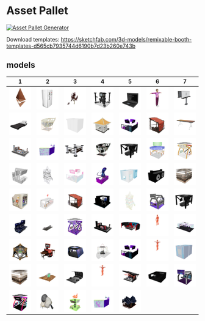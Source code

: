 # Asset Pallet

[![Asset Pallet Generator](https://github.com/madjin/asset-pallet/actions/workflows/main.yml/badge.svg)](https://github.com/madjin/asset-pallet/actions/workflows/main.yml)

Download templates: https://sketchfab.com/3d-models/remixable-booth-templates-d565cb7935744d6190b7d23b260e743b



 ## models


| 1 | 2 | 3 | 4 | 5 | 6 | 7 |
| --- | --- | --- | --- | --- | --- | --- |
| [![ethlogo](models/ethlogo.png)](models/ethlogo.glb) | [![fridge](models/fridge.png)](models/fridge.glb) | [![low_polly_japanese_maple_tree](models/low_polly_japanese_maple_tree.png)](models/low_polly_japanese_maple_tree.glb) | [![clocktower-20196-v1](models/clocktower-20196-v1.png)](models/clocktower-20196-v1.glb) | [![laptop_black](models/laptop_black.png)](models/laptop_black.glb) | [![vitalik](models/vitalik.png)](models/vitalik.glb) | [![billboards](models/billboards.png)](models/billboards.glb) |
| [![bed_-_lowpoly_remake](models/bed_-_lowpoly_remake.png)](models/bed_-_lowpoly_remake.glb) | [![booth_vintage_blank](models/booths/booth_vintage_blank.png)](models/booths/booth_vintage_blank.glb) | [![SampleBooth](models/booths/SampleBooth.png)](models/booths/SampleBooth.glb) | [![Booth2_teahouse](models/booths/Booth2_teahouse.png)](models/booths/Booth2_teahouse.glb) | [![ExpoBooth_Kiiba](models/booths/ExpoBooth_Kiiba.png)](models/booths/ExpoBooth_Kiiba.glb) | [![vk4](models/booths/vk4.png)](models/booths/vk4.glb) | [![table](models/booths/table.png)](models/booths/table.glb) |
| [![sith_template](models/booths/sith_template.png)](models/booths/sith_template.glb) | [![sharkboottemplate](models/booths/sharkboottemplate.png)](models/booths/sharkboottemplate.glb) | [![arashi-template](models/booths/arashi-template.png)](models/booths/arashi-template.glb) | [![booth3_neonified](models/booths/booth3_neonified.png)](models/booths/booth3_neonified.glb) | [![Booth](models/booths/Booth.png)](models/booths/Booth.glb) | [![standard](models/booths/standard.png)](models/booths/standard.glb) | [![defaultbooth](models/booths/defaultbooth.png)](models/booths/defaultbooth.glb) |
| [![Booth1_Blank](models/booths/Booth1_Blank.png)](models/booths/Booth1_Blank.glb) | [![dfw-monoch](models/booths/opti/dfw-monoch.png)](models/booths/opti/dfw-monoch.glb) | [![Tubbycats_booth-v2](models/booths/opti/Tubbycats_booth-v2.png)](models/booths/opti/Tubbycats_booth-v2.glb) | [![metagame](models/booths/opti/metagame.png)](models/booths/opti/metagame.glb) | [![pearlhyacinth_neonboothfinaltwin](models/booths/opti/pearlhyacinth_neonboothfinaltwin.png)](models/booths/opti/pearlhyacinth_neonboothfinaltwin.glb) | [![Animated_Boomboxhead2](models/booths/opti/Animated_Boomboxhead2.png)](models/booths/opti/Animated_Boomboxhead2.glb) | [![SmoothVoxelsBooth_v2](models/booths/opti/SmoothVoxelsBooth_v2.png)](models/booths/opti/SmoothVoxelsBooth_v2.glb) |
| [![cryptoavatars_Booth](models/booths/opti/cryptoavatars_Booth.png)](models/booths/opti/cryptoavatars_Booth.glb) | [![croquet](models/booths/opti/croquet.png)](models/booths/opti/croquet.glb) | [![acandar_booth-v1](models/booths/opti/acandar_booth-v1.png)](models/booths/opti/acandar_booth-v1.glb) | [![booth_harambe](models/booths/opti/booth_harambe.png)](models/booths/opti/booth_harambe.glb) | [![dfw-emy](models/booths/opti/dfw-emy.png)](models/booths/opti/dfw-emy.glb) | [![mrmetaverse_booth2](models/booths/opti/mrmetaverse_booth2.png)](models/booths/opti/mrmetaverse_booth2.glb) | [![template_booth](models/booths/opti/template_booth.png)](models/booths/opti/template_booth.glb) |
| [![megacube_2_-_booth_bronze](models/booths/opti/megacube_2_-_booth_bronze.png)](models/booths/opti/megacube_2_-_booth_bronze.glb) | [![HEAT_Booth2_Final-v2](models/booths/opti/HEAT_Booth2_Final-v2.png)](models/booths/opti/HEAT_Booth2_Final-v2.glb) | [![phetta_booth](models/booths/opti/phetta_booth.png)](models/booths/opti/phetta_booth.glb) | [![MF_booth-v1](models/booths/opti/MF_booth-v1.png)](models/booths/opti/MF_booth-v1.glb) | [![M3TV_stage](models/booths/opti/M3TV_stage.png)](models/booths/opti/M3TV_stage.glb) | [![HEAT_t69h_explaining_final](models/booths/opti/HEAT_t69h_explaining_final.png)](models/booths/opti/HEAT_t69h_explaining_final.glb) | [![omibooth2_final](models/booths/opti/omibooth2_final.png)](models/booths/opti/omibooth2_final.glb) |
| [![arashi_geobooth](models/booths/opti/arashi_geobooth.png)](models/booths/opti/arashi_geobooth.glb) | [![uncannybooth](models/booths/opti/uncannybooth.png)](models/booths/opti/uncannybooth.glb) | [![astro_booth](models/booths/opti/astro_booth.png)](models/booths/opti/astro_booth.glb) | [![untitledxyz_booth](models/booths/opti/untitledxyz_booth.png)](models/booths/opti/untitledxyz_booth.glb) | [![kiiba_booth](models/booths/opti/kiiba_booth.png)](models/booths/opti/kiiba_booth.glb) | [![HEAT_t69h_Bop_v2](models/booths/opti/HEAT_t69h_Bop_v2.png)](models/booths/opti/HEAT_t69h_Bop_v2.glb) | [![pearl_twinboxbooth](models/booths/opti/pearl_twinboxbooth.png)](models/booths/opti/pearl_twinboxbooth.glb) |
| [![svox_booth](models/booths/opti/svox_booth.png)](models/booths/opti/svox_booth.glb) | [![Cairn-Booth-optimized](models/booths/opti/Cairn-Booth-optimized.png)](models/booths/opti/Cairn-Booth-optimized.glb) | [![memory_booth](models/booths/opti/memory_booth.png)](models/booths/opti/memory_booth.glb) | [![HEAT_Smac_Dance1_Final](models/booths/opti/HEAT_Smac_Dance1_Final.png)](models/booths/opti/HEAT_Smac_Dance1_Final.glb) | [![aabooth](models/booths/opti/aabooth.png)](models/booths/opti/aabooth.glb) | [![wiredspace](models/booths/opti/wiredspace.png)](models/booths/opti/wiredspace.glb) | [![magickbooth](models/booths/opti/magickbooth.png)](models/booths/opti/magickbooth.glb) |
| [![7oroy_BOOTH12](models/booths/opti/7oroy_BOOTH12.png)](models/booths/opti/7oroy_BOOTH12.glb) | [![DFWBOOTH](models/booths/opti/DFWBOOTH.png)](models/booths/opti/DFWBOOTH.glb) | [![HEAT_Booth1_Final-v1](models/booths/opti/HEAT_Booth1_Final-v1.png)](models/booths/opti/HEAT_Booth1_Final-v1.glb) | [![3ov_booth](models/booths/opti/3ov_booth.png)](models/booths/opti/3ov_booth.glb) | [![WRG_M3-NeonB-VirtConf_Booth_simplygon](models/booths/opti/WRG_M3-NeonB-VirtConf_Booth_simplygon.png)](models/booths/opti/WRG_M3-NeonB-VirtConf_Booth_simplygon.glb) |
